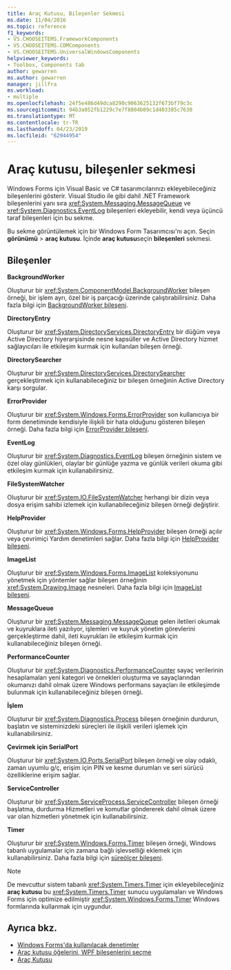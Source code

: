 ```yaml
---
title: Araç Kutusu, Bileşenler Sekmesi
ms.date: 11/04/2016
ms.topic: reference
f1_keywords:
- VS.CHOOSEITEMS.FrameworkComponents
- VS.CHOOSEITEMS.COMComponents
- VS.CHOOSEITEMS.UniversalWindowsComponents
helpviewer_keywords:
- Toolbox, Components tab
author: gewarren
ms.author: gewarren
manager: jillfra
ms.workload:
- multiple
ms.openlocfilehash: 24f5e486d49dca8290c9063625132f673bf79c3c
ms.sourcegitcommit: 94b3a052fb1229c7e7f8804b09c1d403385c7630
ms.translationtype: MT
ms.contentlocale: tr-TR
ms.lasthandoff: 04/23/2019
ms.locfileid: "62944954"
---
```

# <a name="toolbox-components-tab"></a>Araç kutusu, bileşenler sekmesi

Windows Forms için Visual Basic ve C# tasarımcılarınızı ekleyebileceğiniz bileşenlerini gösterir. Visual Studio ile gibi dahil .NET Framework bileşenlerini yanı sıra <xref:System.Messaging.MessageQueue> ve <xref:System.Diagnostics.EventLog> bileşenleri ekleyebilir, kendi veya üçüncü taraf bileşenleri için bu sekme.

Bu sekme görüntülemek için bir Windows Form Tasarımcısı'nı açın. Seçin **görünümü** > **araç kutusu**. İçinde **araç kutusu**seçin **bileşenleri** sekmesi.

## <a name="components"></a>Bileşenler

**BackgroundWorker**

Oluşturur bir <xref:System.ComponentModel.BackgroundWorker> bileşen örneği, bir işlem ayrı, özel bir iş parçacığı üzerinde çalıştırabilirsiniz. Daha fazla bilgi için [BackgroundWorker bileşeni](/dotnet/framework/winforms/controls/backgroundworker-component).

**DirectoryEntry**

Oluşturur bir <xref:System.DirectoryServices.DirectoryEntry> bir düğüm veya Active Directory hiyerarşisinde nesne kapsüller ve Active Directory hizmet sağlayıcıları ile etkileşim kurmak için kullanılan bileşen örneği.

**DirectorySearcher**

Oluşturur bir <xref:System.DirectoryServices.DirectorySearcher> gerçekleştirmek için kullanabileceğiniz bir bileşen örneğinin Active Directory karşı sorgular.

**ErrorProvider**

Oluşturur bir <xref:System.Windows.Forms.ErrorProvider> son kullanıcıya bir form denetiminde kendisiyle ilişkili bir hata olduğunu gösteren bileşen örneği. Daha fazla bilgi için [ErrorProvider bileşeni](/dotnet/framework/winforms/controls/errorprovider-component-windows-forms).

**EventLog**

Oluşturur bir <xref:System.Diagnostics.EventLog> bileşen örneğinin sistem ve özel olay günlükleri, olaylar bir günlüğe yazma ve günlük verileri okuma gibi etkileşim kurmak için kullanabilirsiniz.

**FileSystemWatcher**

Oluşturur bir <xref:System.IO.FileSystemWatcher> herhangi bir dizin veya dosya erişim sahibi izlemek için kullanabileceğiniz bileşen örneği değiştirir.

**HelpProvider**

Oluşturur bir <xref:System.Windows.Forms.HelpProvider> bileşen örneği açılır veya çevrimiçi Yardım denetimleri sağlar. Daha fazla bilgi için [HelpProvider bileşeni](/dotnet/framework/winforms/controls/helpprovider-component-windows-forms).

**ImageList**

Oluşturur bir <xref:System.Windows.Forms.ImageList> koleksiyonunu yönetmek için yöntemler sağlar bileşen örneğinin <xref:System.Drawing.Image> nesneleri. Daha fazla bilgi için [ImageList bileşeni](/dotnet/framework/winforms/controls/imagelist-component-windows-forms).

**MessageQueue**

Oluşturur bir <xref:System.Messaging.MessageQueue> gelen iletileri okumak ve kuyruklara ileti yazılıyor, işlemleri ve kuyruk yönetim görevlerini gerçekleştirme dahil, ileti kuyrukları ile etkileşim kurmak için kullanabileceğiniz bileşen örneği.

**PerformanceCounter**

Oluşturur bir <xref:System.Diagnostics.PerformanceCounter> sayaç verilerinin hesaplamaları yeni kategori ve örnekleri oluşturma ve sayaçlarından okumanızı dahil olmak üzere Windows performans sayaçları ile etkileşimde bulunmak için kullanabileceğiniz bileşen örneği.

**İşlem**

Oluşturur bir <xref:System.Diagnostics.Process> bileşen örneğinin durdurun, başlatın ve sisteminizdeki süreçleri ile ilişkili verileri işlemek için kullanabilirsiniz.

**Çevirmek için SerialPort**

Oluşturur bir <xref:System.IO.Ports.SerialPort> bileşen örneği ve olay odaklı, zaman uyumlu g/ç, erişim için PIN ve kesme durumları ve seri sürücü özelliklerine erişim sağlar.

**ServiceController**

Oluşturur bir <xref:System.ServiceProcess.ServiceController> bileşen örneği başlatma, durdurma Hizmetleri ve komutlar göndererek dahil olmak üzere var olan hizmetleri yönetmek için kullanabilirsiniz.

**Timer**

Oluşturur bir <xref:System.Windows.Forms.Timer> bileşen örneği, Windows tabanlı uygulamalar için zamana bağlı işlevselliği eklemek için kullanabilirsiniz. Daha fazla bilgi için [süreölçer bileşeni](/dotnet/framework/winforms/controls/timer-component-windows-forms).

> [!NOTE]
> De mevcuttur sistem tabanlı <xref:System.Timers.Timer> için ekleyebileceğiniz **araç kutusu** bu <xref:System.Timers.Timer> sunucu uygulamaları ve Windows Forms için optimize edilmiştir <xref:System.Windows.Forms.Timer> Windows formlarında kullanmak için uygundur.

## <a name="see-also"></a>Ayrıca bkz.

- [Windows Forms'da kullanılacak denetimler](/dotnet/framework/winforms/controls/controls-to-use-on-windows-forms)
- [Araç kutusu öğelerini, WPF bileşenlerini seçme](choose-toolbox-items-wpf-components.md)
- [Araç Kutusu](../../ide/reference/toolbox.md)